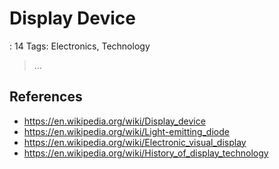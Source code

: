 # Display Device

: 14
Tags: Electronics, Technology

> …
> 

## References

- https://en.wikipedia.org/wiki/Display_device
- https://en.wikipedia.org/wiki/Light-emitting_diode
- https://en.wikipedia.org/wiki/Electronic_visual_display
- https://en.wikipedia.org/wiki/History_of_display_technology